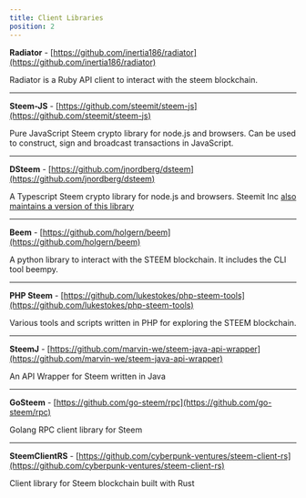 ```yaml
---
title: Client Libraries
position: 2
---
```


**Radiator** - [https://github.com/inertia186/radiator](https://github.com/inertia186/radiator)

Radiator is a Ruby API client to interact with the steem blockchain.

---

**Steem-JS** - [https://github.com/steemit/steem-js](https://github.com/steemit/steem-js)

Pure JavaScript Steem crypto library for node.js and browsers. Can be used to construct, sign and broadcast transactions in JavaScript.

---

**DSteem** - [https://github.com/jnordberg/dsteem](https://github.com/jnordberg/dsteem) 

A Typescript Steem crypto library for node.js and browsers. Steemit Inc [also maintains a version of this library](https://github.com/steemit/dsteem)

---

**Beem** - [https://github.com/holgern/beem](https://github.com/holgern/beem)

A python library to interact with the STEEM blockchain. It includes the CLI tool beempy.

---

**PHP Steem** - [https://github.com/lukestokes/php-steem-tools](https://github.com/lukestokes/php-steem-tools)

Various tools and scripts written in PHP for exploring the STEEM blockchain.

---

**SteemJ** - [https://github.com/marvin-we/steem-java-api-wrapper](https://github.com/marvin-we/steem-java-api-wrapper)

An API Wrapper for Steem written in Java

---

**GoSteem** - [https://github.com/go-steem/rpc](https://github.com/go-steem/rpc)

Golang RPC client library for Steem

---

**SteemClientRS** - [https://github.com/cyberpunk-ventures/steem-client-rs](https://github.com/cyberpunk-ventures/steem-client-rs)

Client library for Steem blockchain built with Rust
